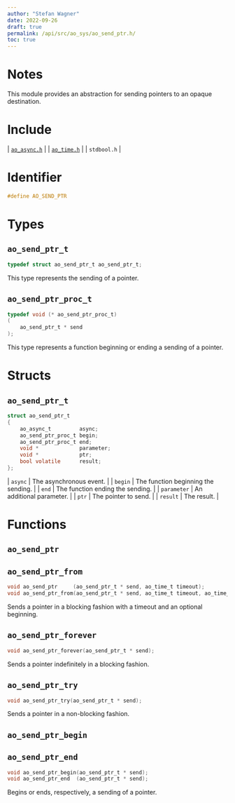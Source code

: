 ```yaml
---
author: "Stefan Wagner"
date: 2022-09-26
draft: true
permalink: /api/src/ao_sys/ao_send_ptr.h/
toc: true
---
```


# Notes

This module provides an abstraction for sending pointers to an opaque destination.

# Include

| [`ao_async.h`](ao_async.h.md) |
| [`ao_time.h`](ao_time.h.md) |
| `stdbool.h` |

# Identifier

```c
#define AO_SEND_PTR
```

# Types

## `ao_send_ptr_t`

```c
typedef struct ao_send_ptr_t ao_send_ptr_t;
```

This type represents the sending of a pointer.

## `ao_send_ptr_proc_t`

```c
typedef void (* ao_send_ptr_proc_t)
(
    ao_send_ptr_t * send
);
```

This type represents a function beginning or ending a sending of a pointer.

# Structs

## `ao_send_ptr_t`

```c
struct ao_send_ptr_t
{
    ao_async_t         async;
    ao_send_ptr_proc_t begin;
    ao_send_ptr_proc_t end;
    void *             parameter;
    void *             ptr;
    bool volatile      result;
};
```

| `async` | The asynchronous event. |
| `begin` | The function beginning the sending. |
| `end` | The function ending the sending. |
| `parameter` | An additional parameter. |
| `ptr` | The pointer to send. |
| `result` | The result. |

# Functions

## `ao_send_ptr`
## `ao_send_ptr_from`

```c
void ao_send_ptr     (ao_send_ptr_t * send, ao_time_t timeout);
void ao_send_ptr_from(ao_send_ptr_t * send, ao_time_t timeout, ao_time_t beginning);
```

Sends a pointer in a blocking fashion with a timeout and an optional beginning.

## `ao_send_ptr_forever`

```c
void ao_send_ptr_forever(ao_send_ptr_t * send);
```

Sends a pointer indefinitely in a blocking fashion.

## `ao_send_ptr_try`

```c
void ao_send_ptr_try(ao_send_ptr_t * send);
```

Sends a pointer in a non-blocking fashion.

## `ao_send_ptr_begin`
## `ao_send_ptr_end`

```c
void ao_send_ptr_begin(ao_send_ptr_t * send);
void ao_send_ptr_end  (ao_send_ptr_t * send);
```

Begins or ends, respectively, a sending of a pointer.
